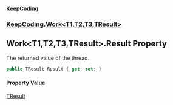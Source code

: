 #### [KeepCoding](index.md 'index')
### [KeepCoding](KeepCoding.md 'KeepCoding').[Work&lt;T1,T2,T3,TResult&gt;](Work.T1.T2.T3.TResult..md 'KeepCoding.Work&lt;T1,T2,T3,TResult&gt;')
## Work&lt;T1,T2,T3,TResult&gt;.Result Property
The returned value of the thread.  
```csharp
public TResult Result { get; set; }
```
#### Property Value
[TResult](Work.T1.T2.T3.TResult..md#KeepCoding.Work.T1.T2.T3.TResult..TResult 'KeepCoding.Work&lt;T1,T2,T3,TResult&gt;.TResult')
